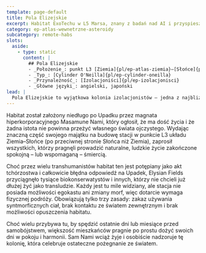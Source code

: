 ```yaml
---
template: page-default
title: Pola Elizejskie
excerpt: Habitat ExoTechu w L5 Marsa, znany z badań nad AI i przyspieszonymi symulacjami.
category: ep-atlas-wewnetrzne-asteroidy
subcategory: remote-habs
slots:
  aside:
    - type: static
      content: |
        ## Pola Elizejskie
        - _Położenie_: punkt L3 [Ziemia]{pl/ep-atlas-ziemia}–[Słońce]{pl/ep-atlas-slonce}
        - _Typ_: [Cylinder O'Neilla]{pl/ep-cylinder-oneilla}
        - _Przynależność_: [Izolacjoniści]{pl/ep-izolacjonisci}
        - _Główne języki_: angielski, japoński
lead: |
  Pola Elizejskie to wyjątkowa kolonia izolacjonistów – jedna z najbliżej położonych Ziemi, a zarazem niezwykła przez to, że jej mieszkańcy przybyli tu w poszukiwaniu tego, czego transhumanizm starał się uniknąć: śmierci. 
---
```


Habitat został założony niedługo po Upadku przez magnata hiperkorporacyjnego Masamune Nami, który ogłosił, że ma dość życia i że żadna istota nie powinna przeżyć własnego świata ojczystego. Wydając znaczną część swojego majątku na budowę stacji w punkcie L3 układu Ziemia–Słońce (po przeciwnej stronie Słońca niż Ziemia), zaprosił wszystkich, którzy pragnęli prowadzić naturalne, ludzkie życie zakończone spokojną – lub wspomaganą – śmiercią.

Choć przez wielu transhumanistów habitat ten jest potępiany jako akt tchórzostwa i całkowicie błędna odpowiedź na Upadek, Elysian Fields przyciągnęło tysiące biokonserwatystów i innych, którzy nie chcieli już dłużej żyć jako transludzie. Każdy jest tu mile widziany, ale stacja nie posiada możliwości egokastu ani zmiany morf, więc dotarcie wymaga fizycznej podróży. Obowiązują tylko trzy zasady: zakaz używania syntmorficznych ciał, brak kontaktu ze światem zewnętrznym i brak możliwości opuszczenia habitatu.

Choć wielu przybywa tu, by spędzić ostatnie dni lub miesiące przed samobójstwem, większość mieszkańców pragnie po prostu dożyć swoich dni w pokoju i harmonii. Sam Nami wciąż żyje i osobiście nadzoruje tę kolonię, która celebruje ostateczne pożegnanie ze światem.